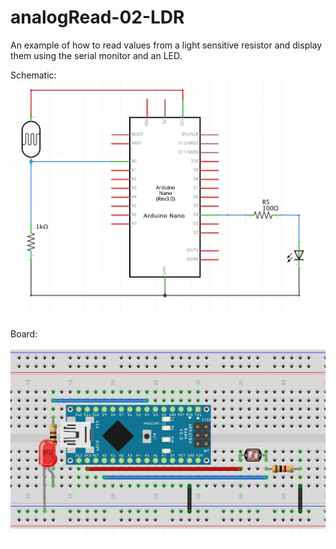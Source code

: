 # analogRead-02-LDR
An example of how to read values from a light sensitive resistor and display them using the serial monitor and an LED.

Schematic:
![](../../imgs/analogReadLDR_sch.png)

Board:
![](../../imgs/analogReadLDR_bb.png)
